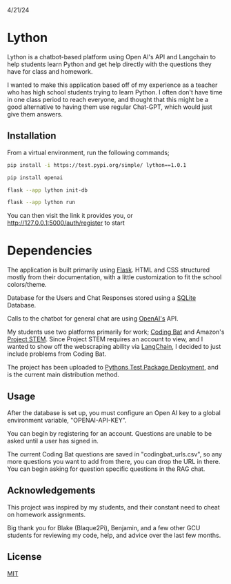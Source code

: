 4/21/24

# Lython

Lython is a chatbot-based platform using Open AI's API and Langchain to help students learn Python
and get help directly with the questions they have for class and homework.

I wanted to make this application based off of my experience as a teacher who has 
high school students trying to learn Python. I often don't have time in one class period
to reach everyone, and thought that this might be a good alternative to having them 
use regular Chat-GPT, which would just give them answers. 

## Installation

From a virtual environment, run the following commands;

```bash
pip install -i https://test.pypi.org/simple/ lython==1.0.1

pip install openai

flask --app lython init-db

flask --app lython run 
```

You can then visit the link it provides you, or http://127.0.0.1:5000/auth/register to start

# Dependencies

The application is built primarily using [Flask](https://flask.palletsprojects.com/en/3.0.x/). HTML and CSS structured
mostly from their documentation, with a little customization to fit the school colors/theme.

Database for the Users and Chat Responses stored using a [SQLite](https://www.sqlite.org/) Database.

Calls to the chatbot for general chat are using [OpenAI's](https://platform.openai.com/docs/introduction) API.

My students use two platforms primarily for work; [Coding Bat](https://codingbat.com) and Amazon's
[Project STEM](https://projectstem.org). Since Project STEM requires an account to view, and I wanted
to show off the webscraping ability via [LangChain](https://python.langchain.com/docs/get_started/introduction), I
decided to just include problems from Coding Bat.

The project has been uploaded to [Pythons Test Package Deployment](https://test.pypi.org/project/lython/), 
and is the current main distribution method.

## Usage

After the database is set up, you must configure an Open AI key to a global environment variable, "OPENAI-API-KEY".

You can begin by registering for an account. Questions are unable to be asked until a user has signed in.

The current Coding Bat questions are saved in "codingbat_urls.csv", so any more questions you want to add from there, you
can drop the URL in there. You can begin asking for question specific questions in the RAG chat.


## Acknowledgements
This project was inspired by my students, and their constant need to cheat on homework assignments.

Big thank you for Blake (Blaque2Pi), Benjamin, and a few other GCU students for reviewing my code, help, and advice over the last 
few months.


## License

[MIT](https://choosealicense.com/licenses/mit/)




